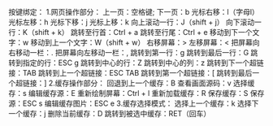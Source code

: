 按键绑定：
1.网页操作部分：
	上一页：空格键;
	下一页：b
	光标右移：l（字母l）
	光标左移：h
	光标下移：j
	光标上移：k
	向上滚动一行：J（shift + j）
	向下滚动一行：K（shift + k）
	跳转至行首：Ctrl + a
	跳转至行尾：Ctrl + e
	移动到下一个文字：w
	移动到上一个文字：W（shift + w）
	右移屏幕：>
	左移屏幕：<
	把屏幕向右移动一栏：.
	把屏幕向左移动一栏：,
	跳转到第一行：g
	跳转到最后一行：G
	跳转到指定的行：ESC g
	跳转到中心的行：Z
	跳转到中心的列：z
	跳转到下一个超链接：TAB
	跳转到上一个超链接：ESC TAB
	跳转到第一个超链接：[
	跳转到最后一个超链接：]
2.缓存操作部分：
	回退到上一个缓存：B
	查看画面源码：v
	选择缓存：s
	编辑缓存源：E
	重新绘制屏幕：Ctrl + l
	重新加载缓存：R
	保存缓存：S
	保存源：ESC s
	编辑缓存图片：ESC e
3.缓存选择模式：
	选择上一个缓存：k
	选择下一个缓存：j
	删除当前缓存：D
	跳转到被选中缓存：RET（回车）

